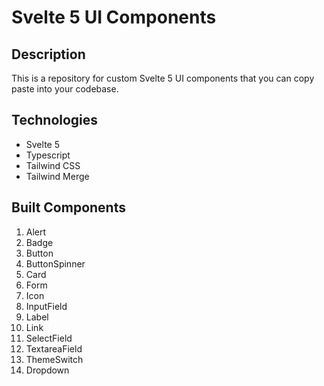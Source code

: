 # Svelte 5 UI Components

## Description

This is a repository for custom Svelte 5 UI components that you can copy paste into your codebase.

## Technologies

- Svelte 5
- Typescript
- Tailwind CSS
- Tailwind Merge

## Built Components

1. Alert
2. Badge
3. Button
4. ButtonSpinner
5. Card
6. Form
7. Icon
8. InputField
9. Label
10. Link
11. SelectField
12. TextareaField
13. ThemeSwitch
14. Dropdown
